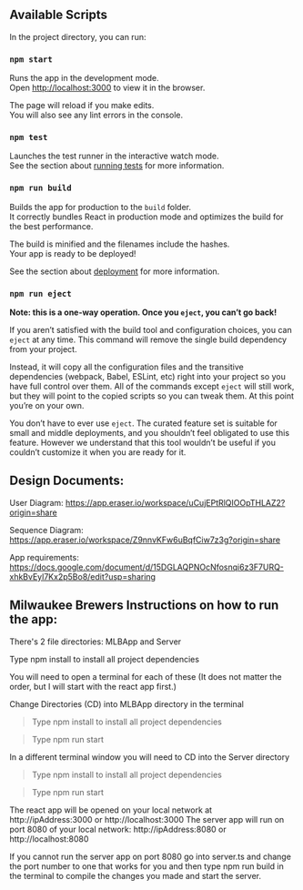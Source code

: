 ## Available Scripts

In the project directory, you can run:

### `npm start`

Runs the app in the development mode.\
Open [http://localhost:3000](http://localhost:3000) to view it in the browser.

The page will reload if you make edits.\
You will also see any lint errors in the console.

### `npm test`

Launches the test runner in the interactive watch mode.\
See the section about [running tests](https://facebook.github.io/create-react-app/docs/running-tests) for more information.

### `npm run build`

Builds the app for production to the `build` folder.\
It correctly bundles React in production mode and optimizes the build for the best performance.

The build is minified and the filenames include the hashes.\
Your app is ready to be deployed!

See the section about [deployment](https://facebook.github.io/create-react-app/docs/deployment) for more information.

### `npm run eject`

**Note: this is a one-way operation. Once you `eject`, you can’t go back!**

If you aren’t satisfied with the build tool and configuration choices, you can `eject` at any time. This command will remove the single build dependency from your project.

Instead, it will copy all the configuration files and the transitive dependencies (webpack, Babel, ESLint, etc) right into your project so you have full control over them. All of the commands except `eject` will still work, but they will point to the copied scripts so you can tweak them. At this point you’re on your own.

You don’t have to ever use `eject`. The curated feature set is suitable for small and middle deployments, and you shouldn’t feel obligated to use this feature. However we understand that this tool wouldn’t be useful if you couldn’t customize it when you are ready for it.


## Design Documents:
User Diagram:
https://app.eraser.io/workspace/uCujEPtRlQIOOpTHLAZ2?origin=share

Sequence Diagram:
https://app.eraser.io/workspace/Z9nnvKFw6uBqfCiw7z3g?origin=share

App requirements:
https://docs.google.com/document/d/15DGLAQPNOcNfosnqi6z3F7URQ-xhkBvEyl7Kx2p5Bo8/edit?usp=sharing

## Milwaukee Brewers Instructions on how to run the app:

There's 2 file directories:
MLBApp and Server

Type npm install to install all project dependencies

You will need to open a terminal for each of these (It does not matter the order, but I will start with the react app first.)

Change Directories (CD) into MLBApp directory in the terminal

> Type npm install to install all project dependencies

> Type npm run start

In a different terminal window you will need to CD into the Server directory

> Type npm install to install all project dependencies

> Type npm run start

The react app will be opened on your local network at http://ipAddress:3000 or http://localhost:3000
The server app will run on port 8080 of your local network: http://ipAddress:8080 or http://localhost:8080

If you cannot run the server app on port 8080 go into server.ts and change the port number to one that works for you and then type npm run build in the terminal to compile the changes you made and start the server.
